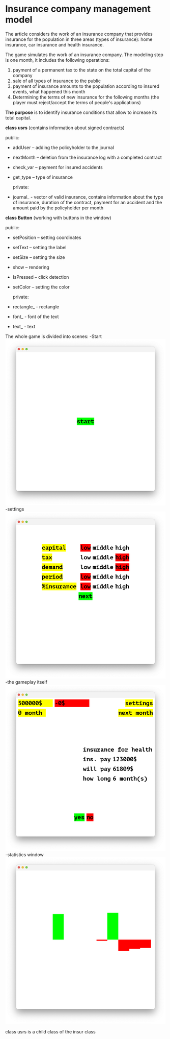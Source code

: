 # Insurance company management model

The article considers the work of an insurance company that provides insurance for the population in three areas (types of insurance): home insurance, car insurance and health insurance.

The game simulates the work of an insurance company. The modeling step is one month, it includes the following operations:
1. payment of a permanent tax to the state on the total capital of the company
2. sale of all types of insurance to the public
3. payment of insurance amounts to the population according to insured events,
   what happened this month
4. Determining the terms of new insurance for the following months (the player must reject/accept the terms of people's applications)

**The purpose** is to identify insurance conditions that allow to increase its total capital.

**class usrs** (contains information about signed contracts)

public:
- addUser – adding the policyholder to the journal
- nextMonth – deletion from the insurance log with a completed contract
- check_var – payment for insured accidents
- get_type – type of insurance

  private:
- journal_ - vector of valid insurance, contains information about the type of insurance, duration of the contract, payment for an accident and the amount paid by the policyholder per month

**class Button** (working with buttons in the window)

public:
- setPosition – setting coordinates
- setText – setting the label
- setSize – setting the size
- show – rendering
- IsPressed – click detection
- setColor – setting the color

  private:
- rectangle_ - rectangle
- font_ - font of the text
- text_ - text

The whole game is divided into scenes:
-Start
![start.png](imported%2Fstart.png)
-settings
![settings.png](imported%2Fsettings.png)
-the gameplay itself
![game.png](imported%2Fgame.png)
-statistics window
![static.png](imported%2Fstatic.png)


class usrs is a child class of the insur class